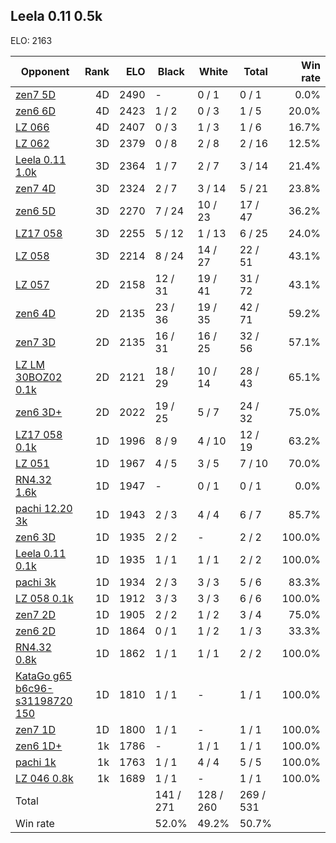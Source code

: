 ## Leela 0.11 0.5k ##

ELO: 2163

Opponent | Rank | ELO | Black | White | Total | Win rate
---------|-----:|----:|-------|-------|-------|-------:
[zen7 5D](zen7%205D.md) | 4D | 2490 | - | 0 / 1 | 0 / 1 | 0.0%
[zen6 6D](zen6%206D.md) | 4D | 2423 | 1 / 2 | 0 / 3 | 1 / 5 | 20.0%
[LZ 066](LZ%20066.md) | 4D | 2407 | 0 / 3 | 1 / 3 | 1 / 6 | 16.7%
[LZ 062](LZ%20062.md) | 3D | 2379 | 0 / 8 | 2 / 8 | 2 / 16 | 12.5%
[Leela 0.11 1.0k](Leela%200.11%201.0k.md) | 3D | 2364 | 1 / 7 | 2 / 7 | 3 / 14 | 21.4%
[zen7 4D](zen7%204D.md) | 3D | 2324 | 2 / 7 | 3 / 14 | 5 / 21 | 23.8%
[zen6 5D](zen6%205D.md) | 3D | 2270 | 7 / 24 | 10 / 23 | 17 / 47 | 36.2%
[LZ17 058](LZ17%20058.md) | 3D | 2255 | 5 / 12 | 1 / 13 | 6 / 25 | 24.0%
[LZ 058](LZ%20058.md) | 3D | 2214 | 8 / 24 | 14 / 27 | 22 / 51 | 43.1%
[LZ 057](LZ%20057.md) | 2D | 2158 | 12 / 31 | 19 / 41 | 31 / 72 | 43.1%
[zen6 4D](zen6%204D.md) | 2D | 2135 | 23 / 36 | 19 / 35 | 42 / 71 | 59.2%
[zen7 3D](zen7%203D.md) | 2D | 2135 | 16 / 31 | 16 / 25 | 32 / 56 | 57.1%
[LZ LM 30BOZ02 0.1k](LZ%20LM%2030BOZ02%200.1k.md) | 2D | 2121 | 18 / 29 | 10 / 14 | 28 / 43 | 65.1%
[zen6 3D+](zen6%203D+.md) | 2D | 2022 | 19 / 25 | 5 / 7 | 24 / 32 | 75.0%
[LZ17 058 0.1k](LZ17%20058%200.1k.md) | 1D | 1996 | 8 / 9 | 4 / 10 | 12 / 19 | 63.2%
[LZ 051](LZ%20051.md) | 1D | 1967 | 4 / 5 | 3 / 5 | 7 / 10 | 70.0%
[RN4.32 1.6k](RN4.32%201.6k.md) | 1D | 1947 | - | 0 / 1 | 0 / 1 | 0.0%
[pachi 12.20 3k](pachi%2012.20%203k.md) | 1D | 1943 | 2 / 3 | 4 / 4 | 6 / 7 | 85.7%
[zen6 3D](zen6%203D.md) | 1D | 1935 | 2 / 2 | - | 2 / 2 | 100.0%
[Leela 0.11 0.1k](Leela%200.11%200.1k.md) | 1D | 1935 | 1 / 1 | 1 / 1 | 2 / 2 | 100.0%
[pachi 3k](pachi%203k.md) | 1D | 1934 | 2 / 3 | 3 / 3 | 5 / 6 | 83.3%
[LZ 058 0.1k](LZ%20058%200.1k.md) | 1D | 1912 | 3 / 3 | 3 / 3 | 6 / 6 | 100.0%
[zen7 2D](zen7%202D.md) | 1D | 1905 | 2 / 2 | 1 / 2 | 3 / 4 | 75.0%
[zen6 2D](zen6%202D.md) | 1D | 1864 | 0 / 1 | 1 / 2 | 1 / 3 | 33.3%
[RN4.32 0.8k](RN4.32%200.8k.md) | 1D | 1862 | 1 / 1 | 1 / 1 | 2 / 2 | 100.0%
[KataGo g65 b6c96-s31198720 150](KataGo%20g65%20b6c96-s31198720%20150.md) | 1D | 1810 | 1 / 1 | - | 1 / 1 | 100.0%
[zen7 1D](zen7%201D.md) | 1D | 1800 | 1 / 1 | - | 1 / 1 | 100.0%
[zen6 1D+](zen6%201D+.md) | 1k | 1786 | - | 1 / 1 | 1 / 1 | 100.0%
[pachi 1k](pachi%201k.md) | 1k | 1763 | 1 / 1 | 4 / 4 | 5 / 5 | 100.0%
[LZ 046 0.8k](LZ%20046%200.8k.md) | 1k | 1689 | 1 / 1 | - | 1 / 1 | 100.0%
Total | | | 141 / 271 | 128 / 260 | 269 / 531 | 
Win rate| | | 52.0% | 49.2% | 50.7% | 
